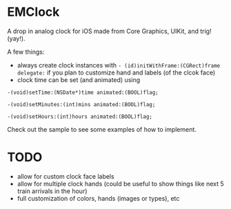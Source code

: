 EMClock
=======

A drop in analog clock for iOS made from Core Graphics, UIKit, and trig!(yay!).

A few things:

* always create clock instances with `- (id)initWithFrame:(CGRect)frame delegate:` if you plan to customize hand and labels (of the clcok face)
* clock time can be set (and animated) using

`-(void)setTime:(NSDate*)time animated:(BOOL)flag;`

`-(void)setMinutes:(int)mins animated:(BOOL)flag;`

`-(void)setHours:(int)hours animated:(BOOL)flag;`

Check out the sample to see some examples of how to implement.

TODO
=========

* allow for custom clock face labels
* allow for multiple clock hands (could be useful to show things like next 5 train arrivals in the hour)
* full  customization of colors, hands (images or types), etc